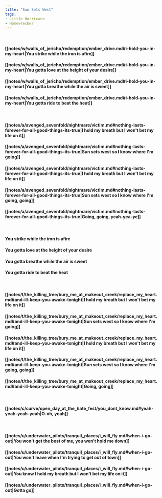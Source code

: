 ```yaml
---
title: "Sun Sets West"
tags:
- Little Hurricane
- Homewrecker
---
```

&nbsp;
#### [[notes/w/walls_of_jericho/redemption/ember_drive.md#i-hold-you-in-my-heart|You strike while the iron is afire]]
#### [[notes/w/walls_of_jericho/redemption/ember_drive.md#i-hold-you-in-my-heart|You gotta love at the height of your desire]]
#### [[notes/w/walls_of_jericho/redemption/ember_drive.md#i-hold-you-in-my-heart|You gotta breathe while the air is sweet]]
#### [[notes/w/walls_of_jericho/redemption/ember_drive.md#i-hold-you-in-my-heart|You gotta ride to beat the heat]]
&nbsp;
#### [[notes/a/avenged_sevenfold/nightmare/victim.md#nothing-lasts-forever-for-all-good-things-its-true|I hold my breath but I won't bet my life on it]]
#### [[notes/a/avenged_sevenfold/nightmare/victim.md#nothing-lasts-forever-for-all-good-things-its-true|Sun sets west so I know where I'm going]]
#### [[notes/a/avenged_sevenfold/nightmare/victim.md#nothing-lasts-forever-for-all-good-things-its-true|I hold my breath but I won't bet my life on it]]
#### [[notes/a/avenged_sevenfold/nightmare/victim.md#nothing-lasts-forever-for-all-good-things-its-true|Sun sets west so I know where I'm going, going]]
#### [[notes/a/avenged_sevenfold/nightmare/victim.md#nothing-lasts-forever-for-all-good-things-its-true|Going, going, yeah-yea-ye]]
&nbsp;
#### You strike while the iron is afire
#### You gotta love at the height of your desire
#### You gotta breathe while the air is sweet
#### You gotta ride to beat the heat
&nbsp;
#### [[notes/t/the_killing_tree/bury_me_at_makeout_creek/replace_my_heart.md#and-ill-keep-you-awake-tonight|I hold my breath but I won't bet my life on it]]
#### [[notes/t/the_killing_tree/bury_me_at_makeout_creek/replace_my_heart.md#and-ill-keep-you-awake-tonight|Sun sets west so I know where I'm going]]
#### [[notes/t/the_killing_tree/bury_me_at_makeout_creek/replace_my_heart.md#and-ill-keep-you-awake-tonight|I hold my breath but I won't bet my life on it]]
#### [[notes/t/the_killing_tree/bury_me_at_makeout_creek/replace_my_heart.md#and-ill-keep-you-awake-tonight|Sun sets west so I know where I'm going, going]]
#### [[notes/t/the_killing_tree/bury_me_at_makeout_creek/replace_my_heart.md#and-ill-keep-you-awake-tonight|Going, going]]
&nbsp;
#### [[notes/c/curve/open_day_at_the_hate_fest/you_dont_know.md#yeah-yeah-yeah-yeah|O-oh, yeah]]
&nbsp;
#### [[notes/u/underwater_pilots/tranquil_places/i_will_fly.md#when-i-go-out|You won't get the best of me, you won't hold me down]]
#### [[notes/u/underwater_pilots/tranquil_places/i_will_fly.md#when-i-go-out|You won't leave when I'm trying to get out of town]]
#### [[notes/u/underwater_pilots/tranquil_places/i_will_fly.md#when-i-go-out|You know I hold my breath but I won't bet my life on it]]
#### [[notes/u/underwater_pilots/tranquil_places/i_will_fly.md#when-i-go-out|Gotta go]]
